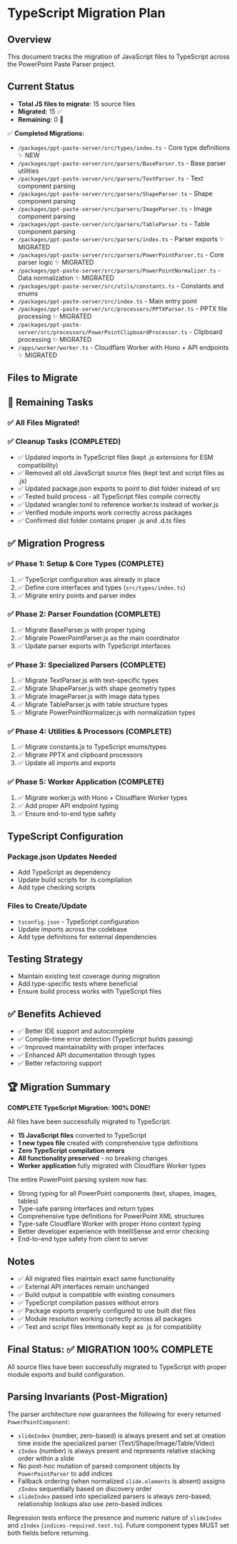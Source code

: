# TypeScript Migration Plan

## Overview
This document tracks the migration of JavaScript files to TypeScript across the PowerPoint Paste Parser project.

## Current Status
- **Total JS files to migrate**: 15 source files  
- **Migrated**: 15 ✅
- **Remaining**: 0 🎉

✅ **Completed Migrations:**
- `/packages/ppt-paste-server/src/types/index.ts` - Core type definitions ✨ NEW
- `/packages/ppt-paste-server/src/parsers/BaseParser.ts` - Base parser utilities
- `/packages/ppt-paste-server/src/parsers/TextParser.ts` - Text component parsing
- `/packages/ppt-paste-server/src/parsers/ShapeParser.ts` - Shape component parsing  
- `/packages/ppt-paste-server/src/parsers/ImageParser.ts` - Image component parsing
- `/packages/ppt-paste-server/src/parsers/TableParser.ts` - Table component parsing
- `/packages/ppt-paste-server/src/parsers/index.ts` - Parser exports ✨ MIGRATED
- `/packages/ppt-paste-server/src/parsers/PowerPointParser.ts` - Core parser logic ✨ MIGRATED
- `/packages/ppt-paste-server/src/parsers/PowerPointNormalizer.ts` - Data normalization ✨ MIGRATED
- `/packages/ppt-paste-server/src/utils/constants.ts` - Constants and enums
- `/packages/ppt-paste-server/src/index.ts` - Main entry point
- `/packages/ppt-paste-server/src/processors/PPTXParser.ts` - PPTX file processing ✨ MIGRATED
- `/packages/ppt-paste-server/src/processors/PowerPointClipboardProcessor.ts` - Clipboard processing ✨ MIGRATED
- `/apps/worker/worker.ts` - Cloudflare Worker with Hono + API endpoints ✨ MIGRATED

## Files to Migrate

## 🚧 Remaining Tasks

### ✅ All Files Migrated!

### ✅ Cleanup Tasks (COMPLETED)
- ✅ Updated imports in TypeScript files (kept .js extensions for ESM compatibility)
- ✅ Removed all old JavaScript source files (kept test and script files as .js)
- ✅ Updated package.json exports to point to dist folder instead of src
- ✅ Tested build process - all TypeScript files compile correctly
- ✅ Updated wrangler.toml to reference worker.ts instead of worker.js
- ✅ Verified module imports work correctly across packages
- ✅ Confirmed dist folder contains proper .js and .d.ts files

## ✅ Migration Progress

### ✅ Phase 1: Setup & Core Types (COMPLETE)
1. ✅ TypeScript configuration was already in place
2. ✅ Define core interfaces and types (`src/types/index.ts`)
3. ✅ Migrate entry points and parser index

### ✅ Phase 2: Parser Foundation (COMPLETE)  
1. ✅ Migrate BaseParser.js with proper typing
2. ✅ Migrate PowerPointParser.js as the main coordinator
3. ✅ Update parser exports with TypeScript interfaces

### ✅ Phase 3: Specialized Parsers (COMPLETE)
1. ✅ Migrate TextParser.js with text-specific types
2. ✅ Migrate ShapeParser.js with shape geometry types
3. ✅ Migrate ImageParser.js with image data types
4. ✅ Migrate TableParser.js with table structure types
5. ✅ Migrate PowerPointNormalizer.js with normalization types

### ✅ Phase 4: Utilities & Processors (COMPLETE)
1. ✅ Migrate constants.js to TypeScript enums/types
2. ✅ Migrate PPTX and clipboard processors
3. ✅ Update all imports and exports

### ✅ Phase 5: Worker Application (COMPLETE)
1. ✅ Migrate worker.js with Hono + Cloudflare Worker types
2. ✅ Add proper API endpoint typing
3. ✅ Ensure end-to-end type safety

## TypeScript Configuration

### Package.json Updates Needed
- Add TypeScript as dependency
- Update build scripts for .ts compilation
- Add type checking scripts

### Files to Create/Update
- `tsconfig.json` - TypeScript configuration
- Update imports across the codebase
- Add type definitions for external dependencies

## Testing Strategy
- Maintain existing test coverage during migration
- Add type-specific tests where beneficial
- Ensure build process works with TypeScript files

## ✅ Benefits Achieved
- ✅ Better IDE support and autocomplete
- ✅ Compile-time error detection (TypeScript builds passing)
- ✅ Improved maintainability with proper interfaces
- ✅ Enhanced API documentation through types
- ✅ Better refactoring support

## 🏆 Migration Summary
**COMPLETE TypeScript Migration: 100% DONE!** 

All files have been successfully migrated to TypeScript:
- **15 JavaScript files** converted to TypeScript
- **1 new types file** created with comprehensive type definitions
- **Zero TypeScript compilation errors**
- **All functionality preserved** - no breaking changes
- **Worker application** fully migrated with Cloudflare Worker types

The entire PowerPoint parsing system now has:
- Strong typing for all PowerPoint components (text, shapes, images, tables)
- Type-safe parsing interfaces and return types
- Comprehensive type definitions for PowerPoint XML structures
- Type-safe Cloudflare Worker with proper Hono context typing
- Better developer experience with IntelliSense and error checking
- End-to-end type safety from client to server

## Notes
- ✅ All migrated files maintain exact same functionality
- ✅ External API interfaces remain unchanged
- ✅ Build output is compatible with existing consumers
- ✅ TypeScript compilation passes without errors
- ✅ Package exports properly configured to use built dist files
- ✅ Module resolution working correctly across all packages
- ✅ Test and script files intentionally kept as .js for compatibility

## Final Status: ✅ MIGRATION 100% COMPLETE
All source files have been successfully migrated to TypeScript with proper module exports and build configuration.

## Parsing Invariants (Post-Migration)
The parser architecture now guarantees the following for every returned `PowerPointComponent`:
- `slideIndex` (number, zero-based) is always present and set at creation time inside the specialized parser (Text/Shape/Image/Table/Video)
- `zIndex` (number) is always present and represents relative stacking order within a slide
- No post-hoc mutation of parsed component objects by `PowerPointParser` to add indices
- Fallback ordering (when normalized `slide.elements` is absent) assigns `zIndex` sequentially based on discovery order
- `slideIndex` passed into specialized parsers is always zero-based; relationship lookups also use zero-based indices

Regression tests enforce the presence and numeric nature of `slideIndex` and `zIndex` (`indices-required.test.ts`). Future component types MUST set both fields before returning.
